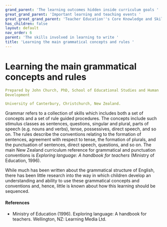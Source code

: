 ```yaml
---
grand_parent: 'The learning outcomes hidden inside curriculum goals '
great_grand_parent: 'Important learning and teaching events '
great_great_grand_parent: 'Teacher Education''s Core Knowledge and Skills.'
has_children: false
layout: default
nav_order: 6
parent: 'The skills involved in learning to write '
title: 'Learning the main grammatical concepts and rules '
---
```

# Learning the main grammatical concepts and rules


```yaml
Prepared by John Church, PhD, School of Educational Studies and Human
Development

University of Canterbury, Christchurch, New Zealand.
```


Grammar refers to a collection of skills which includes both a set of
concepts and a set of rule guided procedures. The concepts include such
stimulus classes as sentences, questions, singular and plural, parts of
speech (e.g. nouns and verbs), tense, possessives, direct speech, and so
on. The rules describe the conventions relating to the formation of
sentences, agreement with respect to tense, the formation of plurals,
and the punctuation of sentences, direct speech, questions, and so on.
The main New Zealand curriculum reference for grammatical and
punctuation conventions is *Exploring language: A handbook for teachers*
(Ministry of Education, 1996).

While much has been written about the grammatical structure of English,
there has been little research into the way in which children develop an
understanding and ability to use these grammatical concepts and
conventions and, hence, little is known about how this learning should
be sequenced.


#### References

-   Ministry of Education (1996). Exploring language: A handbook for
    teachers. Wellington, NZ: Learning Media Ltd.

